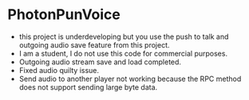 # PhotonPunVoice
- this project is underdeveloping but you use the push to talk and outgoing audio save feature from this project. 
- I am a student, I do not use this code for commercial purposes.
- Outgoing audio stream save and load completed.
- Fixed audio quilty issue.
- Send audio to another player not working because the RPC method does not support sending large byte data.
